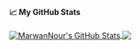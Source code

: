 #### &#x1f4c8; My GitHub Stats

<a href="" >
 <img align="center" src="https://github-readme-stats.vercel.app/api?username=MarwanNour&show_icons=true&line_height=33&count_private=true&theme=dark" alt="MarwanNour's GitHub Stats" href=""/>
</a>

<a href="">
 <img align="center" src="https://github-readme-stats.vercel.app/api/top-langs/?username=MarwanNour&hide=cmake&langs_count=4&line_height=35&theme=dark" />
</a>  

<!-- 
[![Top Langs](https://github-readme-stats.vercel.app/api/top-langs/?username=MarwanNour&layout=compact&theme=gotham)](https://github.com/anuraghazra/github-readme-stats)
-->
